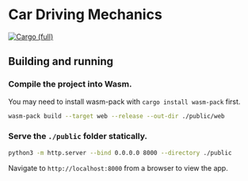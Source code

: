 # Car Driving Mechanics

[![Cargo (full)](https://github.com/aalekhpatel07/bumper/actions/workflows/cargo.yml/badge.svg)](https://github.com/aalekhpatel07/bumper/actions/workflows/cargo.yml)

## Building and running

### Compile the project into Wasm.

You may need to install wasm-pack with `cargo install wasm-pack` first.

```sh
wasm-pack build --target web --release --out-dir ./public/web
```

### Serve the `./public` folder statically.

```sh
python3 -m http.server --bind 0.0.0.0 8000 --directory ./public
```

Navigate to `http://localhost:8000` from a browser to view the app.
